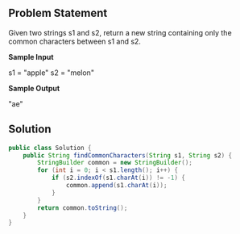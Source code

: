 

## Problem Statement

Given two strings s1 and s2, return a new string containing only the common characters between s1 and s2. 

**Sample Input**

s1 = "apple"
s2 = "melon"

**Sample Output**

"ae"

## Solution

```java
public class Solution {
    public String findCommonCharacters(String s1, String s2) {
        StringBuilder common = new StringBuilder();
        for (int i = 0; i < s1.length(); i++) {
            if (s2.indexOf(s1.charAt(i)) != -1) {
                common.append(s1.charAt(i));
            }
        }
        return common.toString();
    }
}
```